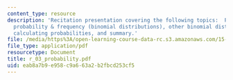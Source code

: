 ```yaml
---
content_type: resource
description: 'Recitation presentation covering the following topics:  Probability,
  probability & frequency (binomial distributions), other binomial distributions,
  calculating probabilities, and summary.'
file: /media/https%3A/open-learning-course-data-rc.s3.amazonaws.com/15-301-managerial-psychology-laboratory-fall-2004/eab8a7b9e958c9a663a2b2fbcd253cf5_r_03_probability.pdf
file_type: application/pdf
resourcetype: Document
title: r_03_probability.pdf
uid: eab8a7b9-e958-c9a6-63a2-b2fbcd253cf5
---
```

